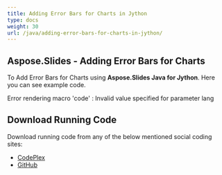 ```yaml
---
title: Adding Error Bars for Charts in Jython
type: docs
weight: 30
url: /java/adding-error-bars-for-charts-in-jython/
---
```


## **Aspose.Slides - Adding Error Bars for Charts**
To Add Error Bars for Charts using **Aspose.Slides Java for Jython**. Here you can see example code.

Error rendering macro 'code' : Invalid value specified for parameter lang
## **Download Running Code**
Download running code from any of the below mentioned social coding sites:

- [CodePlex](https://asposeslidesjavajython.codeplex.com/releases/view/620122)
- [GitHub](https://github.com/aspose-slides/Aspose.Slides-for-Java/releases/tag/Aspose.Slides_Java_for_Jython-v1.0)
